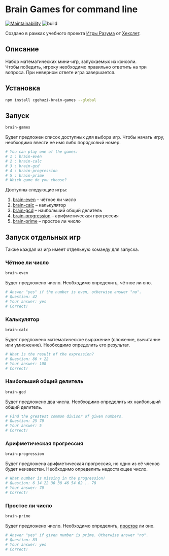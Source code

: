 # Brain Games for command line

[![Maintainability](https://api.codeclimate.com/v1/badges/4ad737a24d79d747d5a9/maintainability)](https://codeclimate.com/github/cgehuzi/brain-games/maintainability) ![build](https://github.com/cgehuzi/brain-games/workflows/build/badge.svg)

Создано в рамках учебного проекта [Игры Разума](https://ru.hexlet.io/professions/frontend/projects/44) от [Хекслет](https://ru.hexlet.io/).

## Описание

Набор математических мини-игр, запускаемых из консоли.  
Чтобы победить, игроку необходимо правильно ответить на три вопроса. При неверном ответе игра завершается.

## Установка

```bash
npm install cgehuzi-brain-games --global
```

## Запуск

```bash
brain-games
```

Будет предложен список доступных для выбора игр. Чтобы начать игру, необходимо ввести её имя либо порядковый номер.

```bash
# You can play one of the games:
# 1 : brain-even
# 2 : brain-calc
# 3 : brain-gcd
# 4 : brain-progression
# 5 : brain-prime
# Which game do you choose?
```

Доступны следующие игры:

1. [brain-even](#чётное-ли-число) – чётное ли число
2. [brain-calc](#калькулятор) – калькулятор
3. [brain-gcd](#наибольший-общий-делитель) – наибольший общий делитель
4. [brain-progression](#арифметическая-прогрессия) – арифметическая прогрессия
5. [brain-prime](#простое-ли-число) – простое ли число

## Запуск отдельных игр

Также каждая из игр имеет отдельную команду для запуска.

### Чётное ли число

```bash
brain-even
```

Будет предложено число. Необходимо определить, чётное ли оно.

```bash
# Answer "yes" if the number is even, otherwise answer "no".
# Question: 42
# Your answer: yes
# Correct!
```

### Калькулятор

```bash
brain-calc
```

Будет предложено математическое выражение (сложение, вычитание или умножение). Необходимо определить его результат.

```bash
# What is the result of the expression?
# Question: 86 + 22
# Your answer: 108
# Correct!
```

### Наибольший общий делитель

```bash
brain-gcd
```

Будет предложено два числа. Необходимо определить их наибольший общий делитель.

```bash
# Find the greatest common divisor of given numbers.
# Question: 25 70
# Your answer: 5
# Correct!
```

### Арифметическая прогрессия

```bash
brain-progression
```

Будет предложена арифметическая прогрессия, но один из её членов будет неизвестен. Необходимо определить недостающее число.

```bash
# What number is missing in the progression?
# Question: 6 14 22 30 38 46 54 62 .. 78
# Your answer: 70
# Correct!
```

### Простое ли число

```bash
brain-prime
```

Будет предложено число. Необходимо определить, [простое](https://ru.wikipedia.org/wiki/Простое_число) ли оно.

```bash
# Answer "yes" if given number is prime. Otherwise answer "no".
# Question: 83
# Your answer: yes
# Correct!
```
